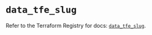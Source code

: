 # `data_tfe_slug`

Refer to the Terraform Registry for docs: [`data_tfe_slug`](https://registry.terraform.io/providers/hashicorp/tfe/0.51.1/docs/data-sources/slug).
